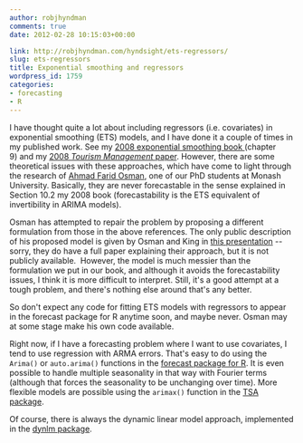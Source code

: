 ```yaml
---
author: robjhyndman
comments: true
date: 2012-02-28 10:15:03+00:00

link: http://robjhyndman.com/hyndsight/ets-regressors/
slug: ets-regressors
title: Exponential smoothing and regressors
wordpress_id: 1759
categories:
- forecasting
- R
---
```


I have thought quite a lot about including regressors (i.e. covariates) in exponential smoothing (ETS) models, and I have done it a couple of times in my published work. See my [2008 exponential smoothing book ](http://www.exponentialsmoothing.net)(chapter 9) and my [2008 _Tourism Management_ paper](http://dx.doi.org/10.1016/j.tourman.2007.04.009). However, there are some theoretical issues with these approaches, which have come to light through the research of [Ahmad Farid Osman](http://umexpert.um.edu.my/papar_cv.php?id=AAAJxnAAQAAAGGQAAE), one of our PhD students at Monash University. Basically, they are never forecastable in the sense explained in Section 10.2 my 2008 book (forecastability is the ETS equivalent of invertibility in ARIMA models).

Osman has attempted to repair the problem by proposing a different formulation from those in the above references. The only public description of his proposed model is given by Osman and King in [this presentation](http://www.forecasters.org/submissions/OSMANAHMADFARIDISF2011.pdf) -- sorry, they do have a full paper explaining their approach, but it is not publicly available.  However, the model is much messier than the formulation we put in our book, and although it avoids the forecastability issues, I think it is more difficult to interpret. Still, it's a good attempt at a tough problem, and there's nothing else around that's any better.

So don't expect any code for fitting ETS models with regressors to appear in the forecast package for R anytime soon, and maybe never. Osman may at some stage make his own code available.

Right now, if I have a forecasting problem where I want to use covariates, I tend to use regression with ARMA errors. That's easy to do using the `Arima()` or `auto.arima()` functions in the [forecast package for R](http://github.com/robjhyndman/forecast/). It is even possible to handle multiple seasonality in that way with Fourier terms (although that forces the seasonality to be unchanging over time). More flexible models are possible using the `arimax()` function in the [TSA package](http://cran.r-project.org/package=TSA).

Of course, there is always the dynamic linear model approach, implemented in the [dynlm package](http://cran.r-project.org/package=dynlm).

